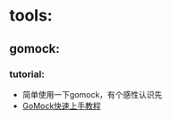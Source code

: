 
# tools:
## gomock:
### tutorial:
- 简单使用一下gomock，有个感性认识先
- [GoMock快速上手教程](https://zhuanlan.zhihu.com/p/410445621)